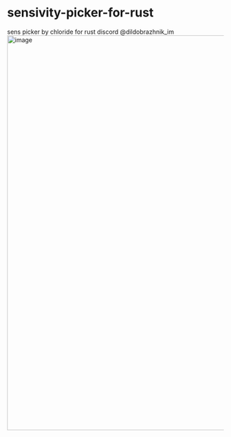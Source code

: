 # sensivity-picker-for-rust
sens picker by chloride for rust discord  @dildobrazhnik_im
<img width="739" height="918" alt="image" src="https://github.com/user-attachments/assets/3276c04f-b98a-495f-9181-cce8809ec539" />
